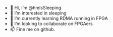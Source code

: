 - 👋 Hi, I’m @hmIsSleeping
- 👀 I’m interested in sleeping
- 🌱 I’m currently learning RDMA running in FPGA
- 💞️ I’m looking to collaborate on FPGAers
- 📫 Fine me on github.

<!---
hmIsSleeping/hmIsSleeping is a ✨ special ✨ repository because its `README.md` (this file) appears on your GitHub profile.
You can click the Preview link to take a look at your changes.
--->
